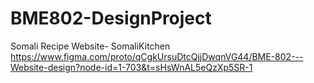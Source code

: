 # BME802-DesignProject
Somali Recipe Website- SomaliKitchen
https://www.figma.com/proto/qCgkUrsuDtcQjjDwqnVG44/BME-802---Website-design?node-id=1-703&t=sHsWnAL5eQzXp5SR-1
